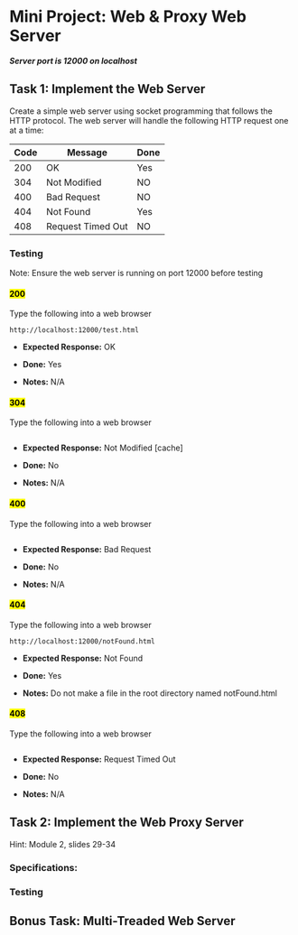 # Mini Project: Web & Proxy Web Server 

***Server port is 12000 on localhost***


## **Task 1: Implement the Web Server**
Create a simple web server using socket programming that follows the HTTP protocol. The web server will handle the following HTTP request one at a time:

Code | Message           | Done |
-----|-------------------|------|
200  | OK                | Yes  |
304  | Not Modified      | NO   |
400  | Bad Request       | NO   |
404  | Not Found         | Yes  |
408  | Request Timed Out | NO   |


### Testing
Note: Ensure the web server is running on port 12000 before testing

#### <mark>200</mark>
Type the following into a web browser
```
http://localhost:12000/test.html
```
* **Expected Response:** OK

* **Done:** Yes
* **Notes:** N/A

#### <mark>304</mark>
Type the following into a web browser
```

```
* **Expected Response:** Not Modified [cache]

* **Done:** No
* **Notes:** N/A

#### <mark>400</mark>
Type the following into a web browser
```

```
* **Expected Response:** Bad Request

* **Done:** No
* **Notes:** N/A

#### <mark>404</mark>
Type the following into a web browser
```
http://localhost:12000/notFound.html
```
* **Expected Response:** Not Found

* **Done:** Yes
* **Notes:** Do not make a file in the root directory named notFound.html


#### <mark>408</mark>
Type the following into a web browser
```

```
* **Expected Response:** Request Timed Out

* **Done:** No
* **Notes:** N/A


## **Task 2: Implement the Web Proxy Server**
Hint: Module 2, slides 29-34

### Specifications: 

### Testing


## **Bonus Task: Multi-Treaded Web Server**